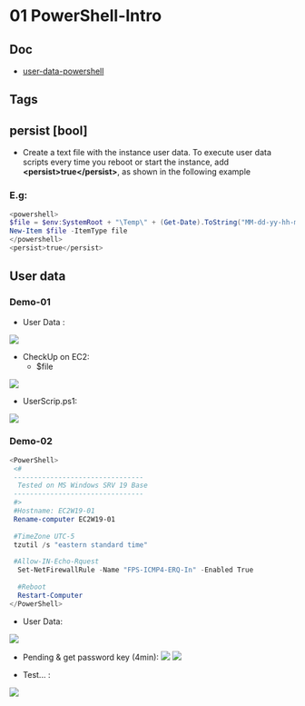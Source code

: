 # 01 PowerShell-Intro

## Doc
* [user-data-powershell](https://docs.aws.amazon.com/AWSEC2/latest/WindowsGuide/ec2-windows-user-data.html#user-data-powershell)

## Tags
## persist [bool]
* Create a text file with the instance user data. To execute user data scripts every time you reboot
  or start the instance, add **\<persist\>true\</persist\>**, as shown in the following example
### E.g:
````PowerShell
<powershell>
$file = $env:SystemRoot + "\Temp\" + (Get-Date).ToString("MM-dd-yy-hh-mm")
New-Item $file -ItemType file
</powershell>
<persist>true</persist>
````

## User data
### Demo-01
* User Data :

[<img src="https://i.imgur.com/O3axQSO.png">](https://i.imgur.com/O3axQSO.png)

* CheckUp on EC2:
  * $file

[<img src="https://i.imgur.com/8vuoEBY.png">](https://i.imgur.com/8vuoEBY.png)

* UserScrip.ps1:

[<img src="https://i.imgur.com/uS3fOLZ.png">](https://i.imgur.com/uS3fOLZ.png)

### Demo-02
````Powershell
<PowerShell>
 <#
 --------------------------------
  Tested on MS Windows SRV 19 Base
 --------------------------------
 #>
 #Hostname: EC2W19-01
 Rename-computer EC2W19-01
    
 #TimeZone UTC-5
 tzutil /s "eastern standard time"
    
 #Allow-IN-Echo-Rquest
  Set-NetFirewallRule -Name "FPS-ICMP4-ERQ-In" -Enabled True
    
  #Reboot
  Restart-Computer
</PowerShell>
````
* User Data:

[<img src="https://i.imgur.com/IqJv08N.png">](https://i.imgur.com/IqJv08N.png)

* Pending & get password key (4min):
[<img src="https://i.imgur.com/G1dVpac.png">](https://i.imgur.com/G1dVpac.png)
[<img src="https://i.imgur.com/XdtcQHv.png">](https://i.imgur.com/XdtcQHv.png)

* Test... :

[<img src="https://i.imgur.com/V4vXu1t.png">](https://i.imgur.com/V4vXu1t.png)
